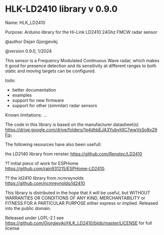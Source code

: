 # HLK-LD2410 library v 0.9.0

  Name: HLK_LD2410
  
  Purpose: Arduino library for the Hi-Link LD2410 24Ghz FMCW radar sensor

  @author Dejan Gjorgjevikj
  
  @version 0.9.0, 1/2024

  This sensor is a Frequency Modulated Continuous Wave radar, which makes it good for presence detection and its sensitivity at different ranges to both static and moving targets can be configured.
 
  todo:
   - better documentation
   - examples
   - support for new firmware
   - support for other (simmilar) radar sensors 

Known limitations:
...


  The code in this library is based on the manufacturer datasheet(s) https://drive.google.com/drive/folders/1p4dhbEJA3YubyIjIIC7wwVsSo8x29Fq-
  
  The following resources have also been usefull:
  
  the LD2140 library from renstec https://github.com/Renstec/LD2410
  
  ?? initial piece of work for ESPHome https://github.com/rain931215/ESPHome-LD2410.
  
  ?? the ld2410 library from ncmreynolds https://github.com/ncmreynolds/ld2410

This library is distributed in the hope that it will be useful, but
WITHOUT WARRANTIES OR CONDITIONS OF ANY KIND, MERCHANTABILITY or
FITNESS FOR A PARTICULAR PURPOSE either express or implied.
Released into the public domain.

Released under LGPL-2.1 see https://github.com/Gjorgjevikj/HLK_LD2410/blob/master/LICENSE for full license
